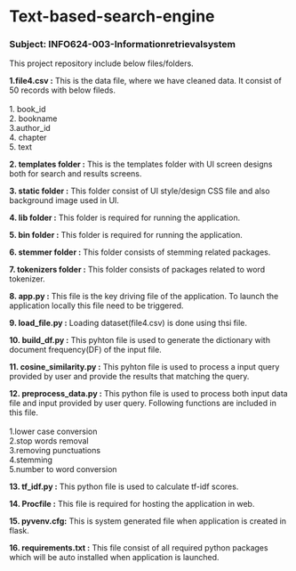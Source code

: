 # Text-based-search-engine

### Subject: INFO624-003-Informationretrievalsystem

This project repository include below files/folders.

<b>1.file4.csv :</b> This is the data file, where we have cleaned data. It consist of 50 records with below fileds.<br><br>
    1. book_id<br>
    2. bookname<br>
    3.author_id<br>
    4. chapter<br>
    5. text

<b>2. templates folder :</b> This is the templates folder with UI screen designs both for search and results screens.

<b>3. static folder :</b> This folder consist of UI style/design CSS file and also background image used in UI.

<b>4. lib folder :</b> This folder is required for running the application.

<b>5. bin folder :</b> This folder is required for running the application.

<b>6. stemmer folder :</b> This folder consists of stemming related packages.

<b>7. tokenizers folder :</b> This folder consists of packages related to word tokenizer.

<b>8. app.py :</b> This file is the key driving file of the application. To launch the application locally this file need to be triggered.

<b>9. load_file.py :</b> Loading dataset(file4.csv) is done using thsi file.

<b>10. build_df.py :</b> This pyhton file is used to generate the dictionary with document frequency(DF) of the input file.

<b>11. cosine_similarity.py :</b> This pyhton file is used to process a input query provided by user and provide the results that matching the query.

<b>12. preprocess_data.py :</b> This python file is used to process both input data file and input provided by user query. Following functions are included in this file.<br><br>
    1.lower case conversion<br>
    2.stop words removal<br>
    3.removing punctuations<br>
    4.stemming<br>
    5.number to word conversion

<b>13. tf_idf.py :</b> This python file is used to calculate tf-idf scores.

<b>14. Procfile :</b> This file is required for hosting the application in web.

<b>15. pyvenv.cfg:</b> This is system generated file when application is created in flask.

<b>16. requirements.txt :</b> This file consist of all required python packages which will be auto installed when application is launched.
